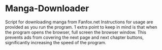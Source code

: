 # Manga-Downloader
Script for downloading manga from Fanfox.net
Instructions for usage are provided as you run the program.
1 extra point to keep in mind is that when the program opens the browser, full screen the browser window. This prevents ads from covering the next page and next chapter buttons, significantly increasing the speed of the program.
